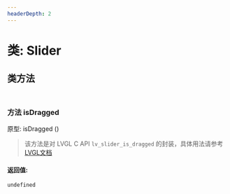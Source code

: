 ```yaml
---
headerDepth: 2
---
```


# 类: Slider
## 类方法

<p style="height: 10px;margin:0px"></p>

### <span class='member-header function'></span> 方法  isDragged


原型:  isDragged
 ()

> 该方法是对 LVGL C API `lv_slider_is_dragged` 的封装，具体用法请参考  [LVGL文档](https://docs.lvgl.io/9.0/API/index.html)

#### 返回值:

`undefined`

<p style="height: 10px;margin:0px"></p>

